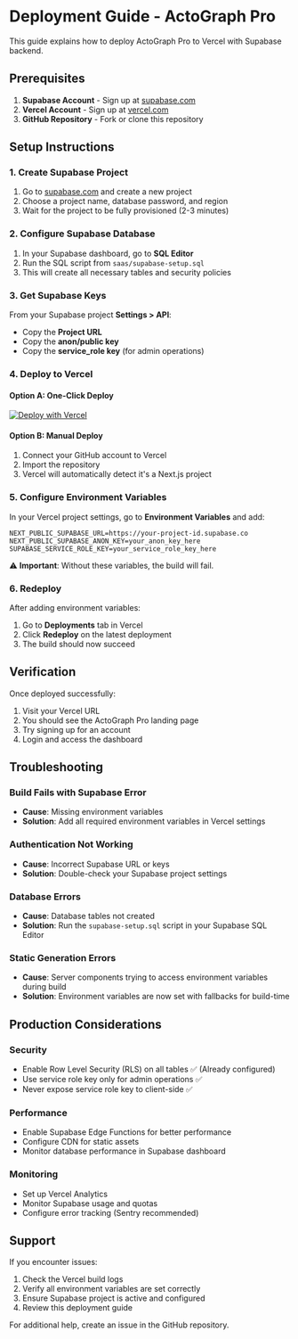 # Deployment Guide - ActoGraph Pro

This guide explains how to deploy ActoGraph Pro to Vercel with Supabase backend.

## Prerequisites

1. **Supabase Account** - Sign up at [supabase.com](https://supabase.com)
2. **Vercel Account** - Sign up at [vercel.com](https://vercel.com)  
3. **GitHub Repository** - Fork or clone this repository

## Setup Instructions

### 1. Create Supabase Project

1. Go to [supabase.com](https://supabase.com) and create a new project
2. Choose a project name, database password, and region
3. Wait for the project to be fully provisioned (2-3 minutes)

### 2. Configure Supabase Database

1. In your Supabase dashboard, go to **SQL Editor**
2. Run the SQL script from `saas/supabase-setup.sql`
3. This will create all necessary tables and security policies

### 3. Get Supabase Keys

From your Supabase project **Settings > API**:
- Copy the **Project URL** 
- Copy the **anon/public key**
- Copy the **service_role key** (for admin operations)

### 4. Deploy to Vercel

#### Option A: One-Click Deploy

[![Deploy with Vercel](https://vercel.com/button)](https://vercel.com/new/clone?repository-url=https%3A%2F%2Fgithub.com%2FJulientalbot%2Fclone_actograph)

#### Option B: Manual Deploy

1. Connect your GitHub account to Vercel
2. Import the repository
3. Vercel will automatically detect it's a Next.js project

### 5. Configure Environment Variables

In your Vercel project settings, go to **Environment Variables** and add:

```env
NEXT_PUBLIC_SUPABASE_URL=https://your-project-id.supabase.co
NEXT_PUBLIC_SUPABASE_ANON_KEY=your_anon_key_here
SUPABASE_SERVICE_ROLE_KEY=your_service_role_key_here
```

⚠️ **Important**: Without these variables, the build will fail.

### 6. Redeploy

After adding environment variables:
1. Go to **Deployments** tab in Vercel
2. Click **Redeploy** on the latest deployment
3. The build should now succeed

## Verification

Once deployed successfully:

1. Visit your Vercel URL
2. You should see the ActoGraph Pro landing page
3. Try signing up for an account
4. Login and access the dashboard

## Troubleshooting

### Build Fails with Supabase Error
- **Cause**: Missing environment variables
- **Solution**: Add all required environment variables in Vercel settings

### Authentication Not Working
- **Cause**: Incorrect Supabase URL or keys
- **Solution**: Double-check your Supabase project settings

### Database Errors
- **Cause**: Database tables not created
- **Solution**: Run the `supabase-setup.sql` script in your Supabase SQL Editor

### Static Generation Errors
- **Cause**: Server components trying to access environment variables during build
- **Solution**: Environment variables are now set with fallbacks for build-time

## Production Considerations

### Security
- Enable Row Level Security (RLS) on all tables ✅ (Already configured)
- Use service role key only for admin operations ✅
- Never expose service role key to client-side ✅

### Performance
- Enable Supabase Edge Functions for better performance
- Configure CDN for static assets
- Monitor database performance in Supabase dashboard

### Monitoring
- Set up Vercel Analytics
- Monitor Supabase usage and quotas
- Configure error tracking (Sentry recommended)

## Support

If you encounter issues:

1. Check the Vercel build logs
2. Verify all environment variables are set correctly
3. Ensure Supabase project is active and configured
4. Review this deployment guide

For additional help, create an issue in the GitHub repository.